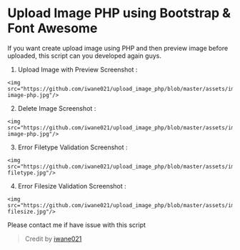 # Upload Image PHP using Bootstrap & Font Awesome
If you want create upload image using PHP and then preview image before uploaded, this script can you developed again guys. 

1. Upload Image with Preview Screenshot :
```
<img src="https://github.com/iwane021/upload_image_php/blob/master/assets/images/upload-image-php.jpg"/>
```
2. Delete Image Screenshot :
```
<img src="https://github.com/iwane021/upload_image_php/blob/master/assets/images/delete-image-php.jpg"/>
```
3. Error Filetype Validation Screenshot :
```
<img src="https://github.com/iwane021/upload_image_php/blob/master/assets/images/error-filetype.jpg"/>
```
4. Error Filesize Validation Screenshot :
```
<img src="https://github.com/iwane021/upload_image_php/blob/master/assets/images/error-filesize.jpg"/>
```

Please contact me if have issue with this script
> Credit by [iwane021 ](mailto:iwan.webdeveloper@gmail.com)
